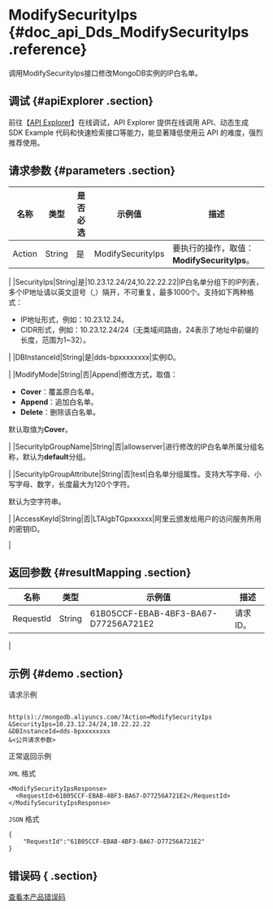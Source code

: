 # ModifySecurityIps {#doc_api_Dds_ModifySecurityIps .reference}

调用ModifySecurityIps接口修改MongoDB实例的IP白名单。

## 调试 {#apiExplorer .section}

前往【[API Explorer](https://api.aliyun.com/#product=Dds&api=ModifySecurityIps)】在线调试，API Explorer 提供在线调用 API、动态生成 SDK Example 代码和快速检索接口等能力，能显著降低使用云 API 的难度，强烈推荐使用。

## 请求参数 {#parameters .section}

|名称|类型|是否必选|示例值|描述|
|--|--|----|---|--|
|Action|String|是|ModifySecurityIps|要执行的操作，取值：**ModifySecurityIps**。

 |
|SecurityIps|String|是|10.23.12.24/24,10.22.22.22|IP白名单分组下的IP列表，多个IP地址请以英文逗号（,）隔开，不可重复，最多1000个。支持如下两种格式：

 -   IP地址形式，例如：10.23.12.24。
-   CIDR形式，例如：10.23.12.24/24（无类域间路由，24表示了地址中前缀的长度，范围为1~32）。

 |
|DBInstanceId|String|是|dds-bpxxxxxxxx|实例ID。

 |
|ModifyMode|String|否|Append|修改方式，取值：

 -   **Cover**：覆盖原白名单。
-   **Append**：追加白名单。
-   **Delete**：删除该白名单。

 默认取值为**Cover**。

 |
|SecurityIpGroupName|String|否|allowserver|进行修改的IP白名单所属分组名称，默认为**default**分组。

 |
|SecurityIpGroupAttribute|String|否|test|白名单分组属性。支持大写字母、小写字母、数字，长度最大为120个字符。

 默认为空字符串。

 |
|AccessKeyId|String|否|LTAIgbTGpxxxxxx|阿里云颁发给用户的访问服务所用的密钥ID。

 |

## 返回参数 {#resultMapping .section}

|名称|类型|示例值|描述|
|--|--|---|--|
|RequestId|String|61B05CCF-EBAB-4BF3-BA67-D77256A721E2|请求ID。

 |

## 示例 {#demo .section}

请求示例

``` {#request_demo}

http(s)://mongodb.aliyuncs.com/?Action=ModifySecurityIps
&SecurityIps=10.23.12.24/24,10.22.22.22
&DBInstanceId=dds-bpxxxxxxxx
&<公共请求参数>

```

正常返回示例

`XML` 格式

``` {#xml_return_success_demo}
<ModifySecurityIpsResponse>
  <RequestId>61B05CCF-EBAB-4BF3-BA67-D77256A721E2</RequestId>
</ModifySecurityIpsResponse>

```

`JSON` 格式

``` {#json_return_success_demo}
{
	"RequestId":"61B05CCF-EBAB-4BF3-BA67-D77256A721E2"
}
```

## 错误码 { .section}

[查看本产品错误码](https://error-center.aliyun.com/status/product/Dds)

